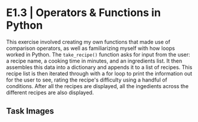 # E1.3 | Operators & Functions in Python
This exercise involved creating my own functions that made use of comparison operators, as well as familiarizing myself with how loops worked in Python.
The `take_recipe()` function asks for input from the user: a recipe name, a cooking time in minutes, and an ingredients list. It then assembles this data into a dictionary and appends it to a list of recipes. This recipe list is then iterated through with a for loop to print the information out for the user to see, rating the recipe's difficulty using a handful of conditions.
After all the recipes are displayed, all the ingedients across the different recipes are also displayed.

## Task Images
